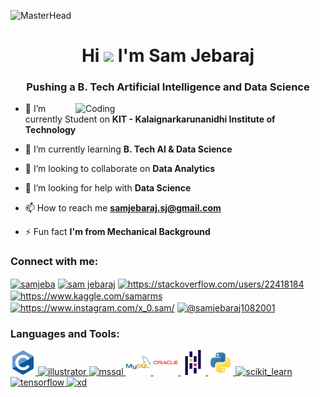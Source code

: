 ![MasterHead](https://t3.ftcdn.net/jpg/05/02/52/50/240_F_502525048_QXSrHXUczD9yoyep1wVTpOFH0SeXhsrU.jpg)
<h1 align="center">Hi <img src="https://raw.githubusercontent.com/iampavangandhi/iampavangandhi/master/gifs/Hi.gif" width="30px"> I'm Sam Jebaraj</h1>
<h3 align="center">Pushing a B. Tech Artificial Intelligence and Data Science</h3>

<img align="right" alt="Coding" width="400" src="https://t3.ftcdn.net/jpg/05/52/74/84/240_F_552748421_twUz7OpbxVm7Zr976kXmMlN5VxKF5BjJ.jpg">

- 🔭 I’m currently Student on **KIT - Kalaignarkarunanidhi Institute of Technology**
  
- 🌱 I’m currently learning **B. Tech AI & Data Science**

- 👯 I’m looking to collaborate on **Data Analytics**

- 🤝 I’m looking for help with **Data Science**

- 📫 How to reach me **samjebaraj.sj@gmail.com**

- ⚡ Fun fact **I'm from Mechanical Background**
<h3 align="left">Connect with me:</h3>
<p align="left">
<a href="https://twitter.com/samjeba" target="blank"><img align="center" src="https://raw.githubusercontent.com/rahuldkjain/github-profile-readme-generator/master/src/images/icons/Social/twitter.svg" alt="samjeba" height="30" width="40" /></a>
<a href="https://linkedin.com/in/sam jebaraj" target="blank"><img align="center" src="https://raw.githubusercontent.com/rahuldkjain/github-profile-readme-generator/master/src/images/icons/Social/linked-in-alt.svg" alt="sam jebaraj" height="30" width="40" /></a>
<a href="https://stackoverflow.com/users/https://stackoverflow.com/users/22418184" target="blank"><img align="center" src="https://raw.githubusercontent.com/rahuldkjain/github-profile-readme-generator/master/src/images/icons/Social/stack-overflow.svg" alt="https://stackoverflow.com/users/22418184" height="30" width="40" /></a>
<a href="https://kaggle.com/https://www.kaggle.com/samarms" target="blank"><img align="center" src="https://raw.githubusercontent.com/rahuldkjain/github-profile-readme-generator/master/src/images/icons/Social/kaggle.svg" alt="https://www.kaggle.com/samarms" height="30" width="40" /></a>
<a href="https://instagram.com/https://www.instagram.com/x_0.sam/" target="blank"><img align="center" src="https://raw.githubusercontent.com/rahuldkjain/github-profile-readme-generator/master/src/images/icons/Social/instagram.svg" alt="https://www.instagram.com/x_0.sam/" height="30" width="40" /></a>
<a href="https://medium.com/@samjebaraj1082001" target="blank"><img align="center" src="https://raw.githubusercontent.com/rahuldkjain/github-profile-readme-generator/master/src/images/icons/Social/medium.svg" alt="@samjebaraj1082001" height="30" width="40" /></a>
</p>

<h3 align="left">Languages and Tools:</h3>
<p align="left"> <a href="https://www.cprogramming.com/" target="_blank" rel="noreferrer"> <img src="https://raw.githubusercontent.com/devicons/devicon/master/icons/c/c-original.svg" alt="c" width="40" height="40"/> </a> <a href="https://www.adobe.com/in/products/illustrator.html" target="_blank" rel="noreferrer"> <img src="https://www.vectorlogo.zone/logos/adobe_illustrator/adobe_illustrator-icon.svg" alt="illustrator" width="40" height="40"/> </a> <a href="https://www.microsoft.com/en-us/sql-server" target="_blank" rel="noreferrer"> <img src="https://www.svgrepo.com/show/303229/microsoft-sql-server-logo.svg" alt="mssql" width="40" height="40"/> </a> <a href="https://www.mysql.com/" target="_blank" rel="noreferrer"> <img src="https://raw.githubusercontent.com/devicons/devicon/master/icons/mysql/mysql-original-wordmark.svg" alt="mysql" width="40" height="40"/> </a> <a href="https://www.oracle.com/" target="_blank" rel="noreferrer"> <img src="https://raw.githubusercontent.com/devicons/devicon/master/icons/oracle/oracle-original.svg" alt="oracle" width="40" height="40"/> </a> <a href="https://pandas.pydata.org/" target="_blank" rel="noreferrer"> <img src="https://raw.githubusercontent.com/devicons/devicon/2ae2a900d2f041da66e950e4d48052658d850630/icons/pandas/pandas-original.svg" alt="pandas" width="40" height="40"/> </a> <a href="https://www.photoshop.com/en" target="_blank" rel="noreferrer">  <img src="https://raw.githubusercontent.com/devicons/devicon/master/icons/python/python-original.svg" alt="python" width="40" height="40"/> </a> <a href="https://scikit-learn.org/" target="_blank" rel="noreferrer"> <img src="https://upload.wikimedia.org/wikipedia/commons/0/05/Scikit_learn_logo_small.svg" alt="scikit_learn" width="40" height="40"/> </a> <a href="https://www.tensorflow.org" target="_blank" rel="noreferrer"> <img src="https://www.vectorlogo.zone/logos/tensorflow/tensorflow-icon.svg" alt="tensorflow" width="40" height="40"/> </a> <a href="https://www.adobe.com/products/xd.html" target="_blank" rel="noreferrer"> <img src="https://cdn.worldvectorlogo.com/logos/adobe-xd.svg" alt="xd" width="40" height="40"/> </a> </p>



